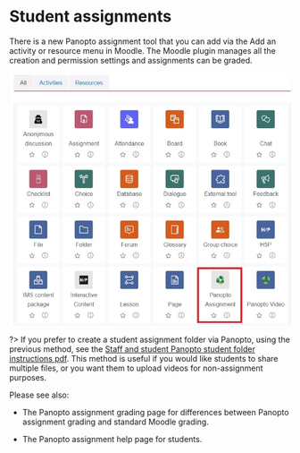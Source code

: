 # Student assignments

There is a new Panopto assignment tool that you can add via the Add an activity or resource menu in Moodle. The Moodle plugin manages all the creation and permission settings and assignments can be graded.

![](images/activitiesandresourcespicker_panoptoassignment.jpg)

?> If you prefer to create a student assignment folder via Panopto, using the previous method, see the [Staff and student Panopto student folder instructions pdf](Create-student-assignment-folder-old-method.pdf). This method is useful if you would like students to share multiple files, or you want them to upload videos for non-assignment purposes.

Please see also: 

- The Panopto assignment grading page for differences between Panopto assignment grading and standard Moodle grading. 

- The Panopto assignment help page for students. 
